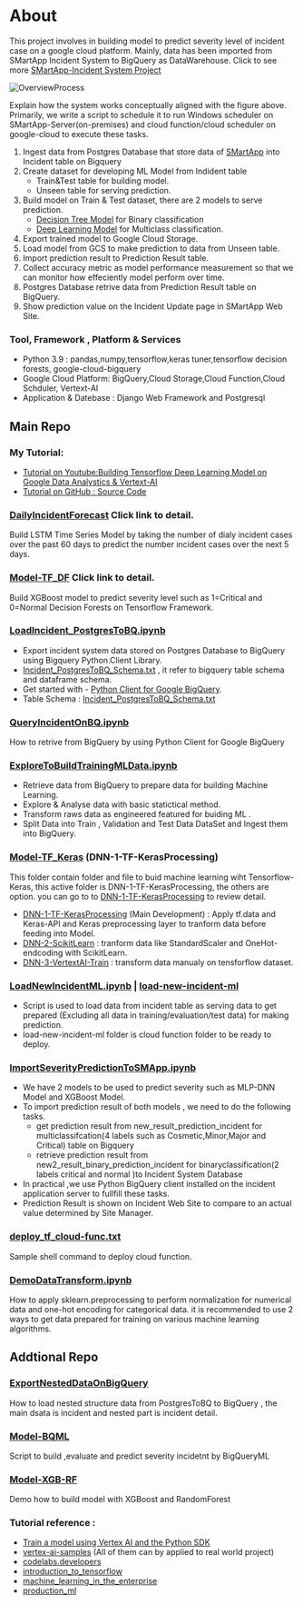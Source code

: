 # About
This project involves in building model to predict severity level of incident case  on a google cloud platform. Mainly, data has been imported from SMartApp Incident System to BigQuery as DataWarehouse. Click to see more [SMartApp-Incident System Project](https://github.com/technqvi/SMartApp)

![OverviewProcess](https://github.com/technqvi/SMart-AI/assets/38780060/80e2ae4c-b65b-4090-9721-1e45b94912b2)

Explain how the system works conceptually aligned with the figure above. Primarily, we write a script to schedule it to run Windows scheduler on SMartApp-Server(on-premises) and cloud function/cloud scheduler on google-cloud to execute these tasks.
1. Ingest data from Postgres Database that store data of [SMartApp](https://github.com/technqvi/SMartApp) into Incident table on Bigquery
2. Create dataset for developing ML Model from Indident table
   - Train&Test table for building model.
   - Unseen table for serving prediction. 
3. Build model on Train & Test dataset, there are 2 models to serve prediction.  
   - [Decision Tree Model](https://github.com/technqvi/SMart-AI/tree/main/Model-TF_DF) for Binary classification
   - [Deep Learning Model](https://github.com/technqvi/SMart-AI/tree/main/Model-TF_Keras/DNN-1-TF-KerasProcessing) for Multiclass classification.
4. Export trained model to Google Cloud Storage.
5. Load model from GCS to make prediction to data from Unseen table.
6. Import prediction result  to Prediction Result table.
7. Collect accuracy metric as model performance measurement so that we can monitor how effeciently model perform over time.
8. Postgres Database retrive data from Prediction Result table on BigQuery.
9. Show prediction value on the Incident Update  page in SMartApp Web Site.

### Tool, Framework , Platform & Services
 - Python 3.9 : pandas,numpy,tensorflow,keras tuner,tensorflow decision forests, google-cloud-bigquery
 - Google Cloud Platform: BigQuery,Cloud Storage,Cloud Function,Cloud Schduler, Vertext-AI
 - Application & Datebase : Django Web Framework  and Postgresql

## Main Repo 

### My Tutorial: 
- [Tutorial on Youtube:Building Tensorflow Deep Learning Model on Google Data Analystics & Vertext-AI](https://www.youtube.com/playlist?list=PLIxgtZc_tZWNWPTeGPR5FGj_glwAOuoS7)
- [Tutorial on GitHub : Source Code](https://github.com/technqvi/MyYoutube-Demo/tree/main/google_data_ai)


### [DailyIncidentForecast](https://github.com/technqvi/SMart-AI/tree/main/DailyIncidentForecast) Click link to detail.
Build LSTM Time Series Model by taking the number of dialy incident cases over the past 60 days to predict the number incident cases over the next 5 days. 
### [Model-TF_DF](https://github.com/technqvi/SMart-AI/tree/main/Model-TF_DF) Click link to detail.
Build XGBoost model to predict severity level such as 1=Critical and 0=Normal  Decision Forests on Tensorflow Framework. 

### [LoadIncident_PostgresToBQ.ipynb](https://github.com/technqvi/SMart-AI/blob/main/LoadIncident_PostgresToBQ.ipynb)
- Export incident system data stored on Postgres Database to BigQuery using Bigquery Python.Client Library.
- [Incident_PostgresToBQ_Schema.txt](https://github.com/technqvi/SMart-AI/blob/main/Incident_PostgresToBQ_Schema.txt)  , it refer to bigquery table schema and dataframe schema.
- Get started with - [Python Client for Google BigQuery](https://cloud.google.com/python/docs/reference/bigquery/latest).
- Table Schema : [Incident_PostgresToBQ_Schema.txt](https://github.com/technqvi/SMart-AI/blob/main/Incident_PostgresToBQ_Schema.txt) 



### [QueryIncidentOnBQ.ipynb](https://github.com/technqvi/SMart-AI/blob/main/QueryIncidentOnBQ.ipynb)
How to retrive from BigQuery by using Python Client for Google BigQuery


### [ExploreToBuildTrainingMLData.ipynb](https://github.com/technqvi/SMart-AI/blob/main/ExploreToBuildTrainingMLData.ipynb)
- Retrieve data from BigQuery to prepare data for building Machine Learning.
- Explore & Analyse data with basic statictical method.
- Transform raws data as engineered featured for buiding ML .
- Split Data into Train , Validation and Test Data DataSet and  Ingest them into BigQuery.


### [Model-TF_Keras](https://github.com/technqvi/SMart-AI/tree/main/Model-TF_Keras/DNN-1-TF-KerasProcessing) (DNN-1-TF-KerasProcessing)
This folder contain folder and file to buid machine learning wiht Tensorflow-Keras, this active folder is DNN-1-TF-KerasProcessing, the others are option. you can go to to  [DNN-1-TF-KerasProcessing](https://github.com/technqvi/SMart-AI/tree/main/Model-TF_Keras/DNN-1-TF-KerasProcessing) to review detail.

- [DNN-1-TF-KerasProcessing](https://github.com/technqvi/SMart-AI/tree/main/Model-TF_Keras/DNN-1-TF-KerasProcessing) (Main Development) : Apply tf.data and  Keras-API and Keras preprocessing layer to tranform data before feeding into  Model. 
- [DNN-2-ScikitLearn](https://github.com/technqvi/SMart-AI/tree/main/Model-TF_Keras/DNN-2-ScikitLearn)  : tranform data like StandardScaler and OneHot-endcoding with  ScikitLearn.
- [DNN-3-VertextAI-Train](https://github.com/technqvi/SMart-AI/tree/main/Model-TF_Keras/DNN-3-VertextAI-Train) : transform data manualy on tensforflow dataset.

### [LoadNewIncidentML.ipynb](https://github.com/technqvi/SMart-AI/blob/main/LoadNewIncidentML.ipynb) | [load-new-incident-ml](https://github.com/technqvi/SMart-AI/tree/main/load-new-incident-ml)
- Script is used to load data from incident table as serving data to get prepared (Excluding all data in training/evaluation/test data) for making prediction.
-  load-new-incident-ml folder is cloud function folder to be ready to deploy.


###  [ImportSeverityPredictionToSMApp.ipynb](https://github.com/technqvi/SMart-AI/blob/main/ImportSeverityPredictionToSMApp.ipynb)
- We have 2 models to be used to predict severity such as MLP-DNN Model and XGBoost Model.
- To  import prediction result of both  models , we need to do the following tasks.
  - get prediction result from new_result_prediction_incident for multiclassifcation(4 labels such as Cosmetic,Minor,Major and Critical) table on Bigquery
  - retrieve prediction result from new2_result_binary_prediction_incident for binaryclassification(2 labels critical and normal )to Incident System Database
- In practical ,we use Python BigQuery client installed on the incident application server to fullfill these tasks.
- Prediction Result is shown on Incident Web Site to compare to an actual value determined by Site Manager.
###  [deploy_tf_cloud-func.txt](https://github.com/technqvi/SMart-AI/blob/main/deploy_tf_cloud-func.txt)
Sample shell command to deploy cloud function.
### [DemoDataTransform.ipynb](https://github.com/technqvi/SMart-AI/blob/main/DemoDataTransform.ipynb)
How to apply sklearn.preprocessing to perform normalization for numerical data and one-hot encoding for categorical data.  it is recommended to use 2 ways to get data prepared for training on various machine learning algorithms.



## Addtional Repo 

### [ExportNestedDataOnBigQuery](https://github.com/technqvi/SMart-AI/tree/main/ExportIncidentNestedData)
How to load  nested structure data from PostgresToBQ to BigQuery , the main dsata is incident and nested part is incident detail.
### [Model-BQML](https://github.com/technqvi/SMart-AI/tree/main/Model-BQML)
Script to build ,evaluate and predict severity incidetnt by BigQueryML
### [Model-XGB-RF](https://github.com/technqvi/SMart-AI/tree/main/Model-XGB-RF)
Demo how to build model with XGBoost and  RandomForest



### Tutorial reference : 
- [Train a model using Vertex AI and the Python SDK](https://cloud.google.com/vertex-ai/docs/tutorials/tabular-bq-prediction)
- [vertex-ai-samples](https://github.com/GoogleCloudPlatform/vertex-ai-samples/tree/main/notebooks/official) (All of them can by applied to real world project)
- [codelabs.developers](https://codelabs.developers.google.com/)
- [introduction_to_tensorflow](https://github.com/GoogleCloudPlatform/training-data-analyst/tree/master/courses/machine_learning/deepdive2/introduction_to_tensorflow)
- [machine_learning_in_the_enterprise](https://github.com/GoogleCloudPlatform/training-data-analyst/tree/master/courses/machine_learning/deepdive2/machine_learning_in_the_enterprise/solutions)
- [production_ml](https://github.com/GoogleCloudPlatform/training-data-analyst/tree/master/courses/machine_learning/deepdive2/production_ml/solutions)
